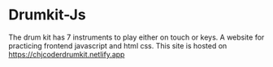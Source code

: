 # Drumkit-Js
The drum kit has 7 instruments to play either on touch or keys.
A website for practicing frontend javascript and html css.
This site is hosted on https://chjcoderdrumkit.netlify.app
